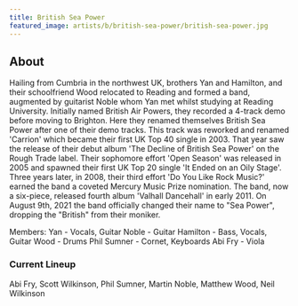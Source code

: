 ```yaml
---
title: British Sea Power
featured_image: artists/b/british-sea-power/british-sea-power.jpg
---
```

## About

Hailing from Cumbria in the northwest UK, brothers Yan and Hamilton, and their schoolfriend Wood relocated to Reading and formed a band, augmented by guitarist Noble whom Yan met whilst studying at Reading University.
Initially named British Air Powers, they recorded a 4-track demo before moving to Brighton. Here they renamed themselves British Sea Power after one of their demo tracks. This track was reworked and renamed 'Carrion' which became their first UK Top 40 single in 2003. That year saw the release of their debut album 'The Decline of British Sea Power' on the Rough Trade label.
Their sophomore effort 'Open Season' was released in 2005 and spawned their first UK Top 20 single 'It Ended on an Oily Stage'. Three years later, in 2008, their third effort 'Do You Like Rock Music?' earned the band a coveted Mercury Music Prize nomination. The band, now a six-piece, released fourth album 'Valhall Dancehall' in early 2011.
On August 9th, 2021 the band officially changed their name to "Sea Power", dropping the "British" from their moniker. 

Members:
Yan - Vocals, Guitar
Noble - Guitar
Hamilton - Bass, Vocals, Guitar
Wood - Drums
Phil Sumner - Cornet, Keyboards
Abi Fry - Viola

### Current Lineup

Abi Fry, Scott Wilkinson, Phil Sumner, Martin Noble, Matthew Wood, Neil Wilkinson

